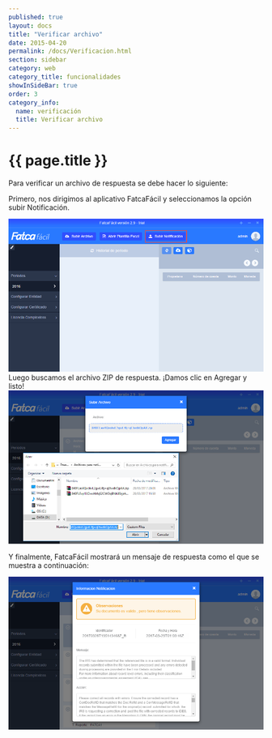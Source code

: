 ```yaml
--- 
published: true 
layout: docs 
title: "Verificar archivo" 
date: 2015-04-20 
permalink: /docs/Verificacion.html 
section: sidebar
category: web 
category_title: funcionalidades
showInSideBar: true
order: 3
category_info:
  name: verificación
  title: Verificar archivo
---
```



<h1 class="down">{{ page.title }}</h1>
Para verificar un archivo de respuesta se debe hacer lo siguiente:

Primero, nos dirigimos al aplicativo FatcaFácil y seleccionamos la opción subir Notificación. 

<div class="cleaning img-top code">
  <img src="/assets/images/25.png">
</div>
Luego buscamos el archivo ZIP de respuesta. ¡Damos clic en Agregar y listo!

<div class="cleaning img-top code">
  <img src="/assets/images/27.png">
</div>

Y finalmente, FatcaFácil mostrará un mensaje de respuesta como el que se muestra a continuación:

<div class="cleaning img-top code">
  <img src="/assets/images/28.png">
</div>
